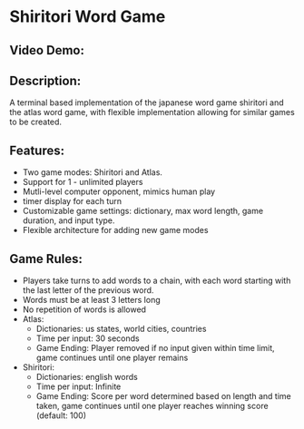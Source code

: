 # Shiritori Word Game

## Video Demo:  <URL HERE>

## Description:

A terminal based implementation of the japanese word game shiritori and the atlas word game, with flexible implementation allowing for similar games to be created.

## Features:

- Two game modes: Shiritori and Atlas.
- Support for 1 - unlimited players
- Mutli-level computer opponent, mimics human play
- timer display for each turn
- Customizable game settings: dictionary, max word length, game duration, and input type.
- Flexible architecture for adding new game modes

## Game Rules:

- Players take turns to add words to a chain, with each word starting with the last letter of the previous word.
- Words must be at least 3 letters long
- No repetition of words is allowed
- Atlas:
    - Dictionaries: us states, world cities, countries
    - Time per input: 30 seconds
    - Game Ending: Player removed if no input given within time limit, game continues until 
                   one player remains
- Shiritori:
    - Dictionaries: english words
    - Time per input: Infinite
    - Game Ending: Score per word determined based on length and time taken,
                   game continues until one player reaches winning score (default: 100)

